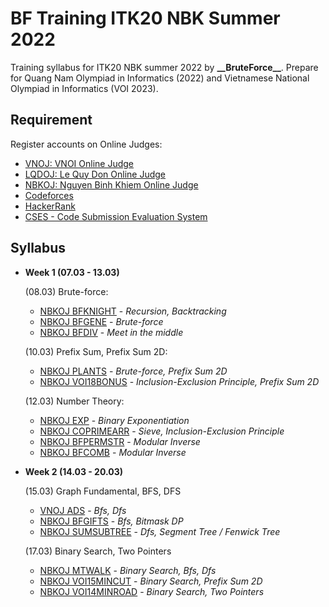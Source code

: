 # BF Training ITK20 NBK Summer 2022

Training syllabus for ITK20 NBK summer 2022 by **\_\_BruteForce\_\_**. Prepare for Quang Nam Olympiad in Informatics (2022) and Vietnamese National Olympiad in Informatics (VOI 2023).

## Requirement

Register accounts on Online Judges:
- [VNOJ: VNOI Online Judge](https://oj.vnoi.info/)
- [LQDOJ: Le Quy Don Online Judge](https://lqdoj.edu.vn/)
- [NBKOJ: Nguyen Binh Khiem Online Judge](https://nbk.homes/)
- [Codeforces](https://codeforces.com/)
- [HackerRank](https://www.hackerrank.com/)
- [CSES - Code Submission Evaluation System](https://cses.fi/)

## Syllabus

- **Week 1 (07.03 - 13.03)**

    (08.03) Brute-force:
    - [NBKOJ BFKNIGHT](https://nbk.homes/problem/bfknight) - *Recursion, Backtracking*
    - [NBKOJ BFGENE](https://nbk.homes/problem/bfgene) - *Brute-force*
    - [NBKOJ BFDIV](https://nbk.homes/problem/bfdiv) - *Meet in the middle*

    (10.03) Prefix Sum, Prefix Sum 2D:
    - [NBKOJ PLANTS](https://nbk.homes/problem/plants) - *Brute-force, Prefix Sum 2D* 
    - [NBKOJ VOI18BONUS](https://nbk.homes/problem/voi18bonus) - *Inclusion-Exclusion Principle, Prefix Sum 2D*

    (12.03) Number Theory:
    - [NBKOJ EXP](https://nbk.homes/problem/exp) - *Binary Exponentiation*
    - [NBKOJ COPRIMEARR](https://nbk.homes/problem/coprimearr) - *Sieve, Inclusion-Exclusion Principle*
    - [NBKOJ BFPERMSTR](https://nbk.homes/problem/bfpermstr) - *Modular Inverse*
    - [NBKOJ BFCOMB](https://nbk.homes/problem/bfcomb) - *Modular Inverse*

- **Week 2 (14.03 - 20.03)**

    (15.03) Graph Fundamental, BFS, DFS
    - [VNOJ ADS](https://oj.vnoi.info/problem/ads) - *Bfs, Dfs*
    - [NBKOJ BFGIFTS](https://nbk.homes/problem/bfgifts) - *Bfs, Bitmask DP*
    - [NBKOJ SUMSUBTREE](https://nbk.homes/problem/sumsubtree) - *Dfs, Segment Tree / Fenwick Tree*

    (17.03) Binary Search, Two Pointers
    - [NBKOJ MTWALK](https://nbk.homes/problem/mtwalk) - *Binary Search, Bfs, Dfs*
    - [NBKOJ VOI15MINCUT](https://nbk.homes/problem/voi15mincut) - *Binary Search, Prefix Sum 2D*
    - [NBKOJ VOI14MINROAD](https://nbk.homes/problem/voi14minroad) - *Binary Search, Two Pointers*
